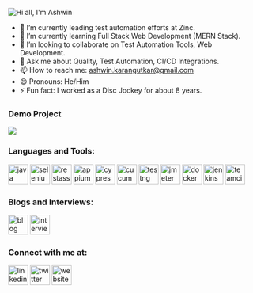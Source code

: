 ![Hi all, I'm Ashwin](https://user-images.githubusercontent.com/16290315/121773348-0046b200-cb99-11eb-81a1-f3f47834e61d.png)


- 🔭 I’m currently leading test automation efforts at Zinc.
- 🌱 I’m currently learning Full Stack Web Development (MERN Stack).
- 👯 I’m looking to collaborate on Test Automation Tools, Web Development.  
- 💬 Ask me about Quality, Test Automation, CI/CD Integrations.
- 📫 How to reach me: ashwin.karangutkar@gmail.com 
- 😄 Pronouns: He/Him 
- ⚡ Fun fact: I worked as a Disc Jockey for about 8 years.


<h3 align="left">Demo Project</h3>
<a href="https://github.com/ashwink-tech/silver-invention">
  <img align="center" src="https://github-readme-stats.vercel.app/api/pin/?username=ashwink-tech&repo=silver-invention&theme=dark" />
</a>

<h3 align="left">Languages and Tools:</h3>

[<img src="https://img.icons8.com/color/48/000000/java-coffee-cup-logo.png" alt='java' height='40'>](https://www.oracle.com/java/technologies/)
[<img src="https://img.icons8.com/color/48/000000/selenium-test-automation.png" alt='selenium' height='40'>](https://www.selenium.dev/)
[<img src="https://rest-assured.io/img/logo-transparent.png" alt='restassured' height='40'>](https://rest-assured.io/)
[<img src="https://cdn.worldvectorlogo.com/logos/appium.svg" alt='appium' height='40'>](https://appium.io/)
[<img src="https://www.opencodez.com/wp-content/uploads/2019/12/cypress-logo.png" alt='cypress' height='40'>](https://www.cypress.io/)
[<img src="https://images.g2crowd.com/uploads/product/image/large_detail/large_detail_c40984fae76060168e91322094f05421/cucumber.png" alt='cucumber' height='40'>](https://cucumber.io/)
[<img src="https://howtodoinjava.com/wp-content/uploads/2014/12/TestNG.png" alt='testng' height='40'>](https://testng.org/)
[<img src="https://mpng.subpng.com/20190131/kih/kisspng-apache-software-foundation-apache-qpid-graphics-ap-apache-logo-asf-apache-software-foundation-5c52fdfce35248.8714948915489428449311.jpg" alt='jmeter' height='40'>](https://jmeter.apache.org/)
[<img src="https://img.icons8.com/color/48/000000/docker.png" alt='docker' height='40'>](https://www.docker.com/)
[<img src="https://img.icons8.com/color/48/000000/jenkins.png" alt='jenkins' height='40'>](https://www.jenkins.io/)
[<img src="https://upload.wikimedia.org/wikipedia/commons/thumb/8/8e/TeamCity_Icon.png/1200px-TeamCity_Icon.png" alt='teamcity' height='40'>](https://www.jetbrains.com/teamcity/)

<h3 align="left">Blogs and Interviews:</h3>

[<img src="https://img.icons8.com/color/48/000000/blogger.png" alt='blog' height='40'>](https://restservicestesting.blogspot.com/)
[<img src="https://img.icons8.com/color/48/000000/interview.png" alt='interview' height='40'>](https://emnaayadi.com/2021/02/28/test-automation-journey/)


<h3 align="left">Connect with me at:</h3>

[<img src="https://img.icons8.com/color/48/000000/linkedin.png" alt='linkedin' height='40'>](https://www.linkedin.com/in/ashwinkarangutkar/)
[<img src="https://img.icons8.com/color/48/000000/twitter.png" alt='twitter' height='40'>](https://twitter.com/thashwin)
[<img src="https://img.icons8.com/color/48/000000/internet--v1.png" alt='website' height='40'>](https://ashwink.tech/)
